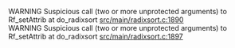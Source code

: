 WARNING Suspicious call (two or more unprotected arguments) to Rf_setAttrib at do_radixsort [src/main/radixsort.c:1890](https://github.com/wch/r-source/blob/b6c87a27b83bb18df9c856d488cfd39fa8aaf064/src/main/radixsort.c/#L1890)  
WARNING Suspicious call (two or more unprotected arguments) to Rf_setAttrib at do_radixsort [src/main/radixsort.c:1897](https://github.com/wch/r-source/blob/b6c87a27b83bb18df9c856d488cfd39fa8aaf064/src/main/radixsort.c/#L1897)  
